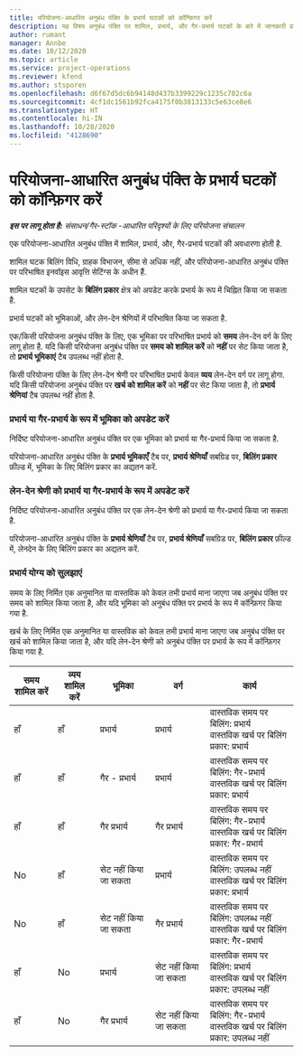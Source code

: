 ```yaml
---
title: परियोजना-आधारित अनुबंध पंक्ति के प्रभार्य घटकों को कॉन्फ़िगर करें
description: यह विषय अनुबंध पंक्ति पर शामिल, प्रभार्य, और गैर-प्रभार्य घटकों के बारे में जानकारी प्रदान करता है.
author: rumant
manager: Annbe
ms.date: 10/12/2020
ms.topic: article
ms.service: project-operations
ms.reviewer: kfend
ms.author: stsporen
ms.openlocfilehash: d6f67d5dc6b94148d437b3399229c1235c702c6a
ms.sourcegitcommit: 4cf1dc1561b92fca4175f0b3813133c5e63ce8e6
ms.translationtype: HT
ms.contentlocale: hi-IN
ms.lasthandoff: 10/28/2020
ms.locfileid: "4128690"
---
```

# <a name="configure-chargeable-components-of-a-project-based-contract-line"></a>परियोजना-आधारित अनुबंध पंक्ति के प्रभार्य घटकों को कॉन्फ़िगर करें

_**इस पर लागू होता है:** संसाधन/गैर-स्टॉक -आधारित परिदृश्यों के लिए परियोजना संचालन_

एक परियोजना-आधारित अनुबंध पंक्ति में शामिल, प्रभार्य, और, गैर-प्रभार्य घटकों की अवधारणा होती है.

शामिल घटक बिलिंग विधि, ग्राहक विभाजन, सीमा से अधिक नहीं, और परियोजना-आधारित अनुबंध पंक्ति पर परिभाषित इनवॉइस आवृत्ति सेटिंग्स के अधीन हैं.

शामिल घटकों के उपसेट के **बिलिंग प्रकार** क्षेत्र को अपडेट करके प्रभार्य के रूप में चिह्नित किया जा सकता है.

प्रभार्य घटकों को भूमिकाओं, और लेन-देन श्रेणियों में परिभाषित किया जा सकता है.

एक/किसी परियोजना अनुबंध पंक्ति के लिए, एक भूमिका पर परिभाषित प्रभार्य को **समय** लेन-देन वर्ग के लिए लागू होता है. यदि किसी परियोजना अनुबंध पंक्ति पर **समय को शामिल करें** को **नहीं** पर सेट किया जाता है, तो **प्रभार्य भूमिकाएं** टैब उपलब्ध नहीं होता है.

किसी परियोजना पंक्ति के लिए लेन-देन श्रेणी पर परिभाषित प्रभार्य केवल **व्यय** लेन-देन वर्ग पर लागू होगा. यदि किसी परियोजना अनुबंध पंक्ति पर **खर्च को शामिल करें** को **नहीं** पर सेट किया जाता है, तो **प्रभार्य श्रेणियां** टैब उपलब्ध नहीं होता है.

### <a name="update-a-role-to-be-chargeable-or-non-chargeable"></a>प्रभार्य या गैर-प्रभार्य के रूप में भूमिका को अपडेट करें

निर्दिष्ट परियोजना-आधारित अनुबंध पंक्ति पर एक भूमिका को प्रभार्य या गैर-प्रभार्य किया जा सकता है.

परियोजना-आधारित अनुबंध पंक्ति के **प्रभार्य भूमिकाएँ** टैब पर, **प्रभार्य श्रेणियाँ** सबग्रिड पर, **बिलिंग प्रकार** फ़ील्ड में, भूमिका के लिए बिलिंग प्रकार का अद्यतन करें.

### <a name="update-a-transaction-category-to-be-chargeable-or-non-chargeable"></a>लेन-देन श्रेणी को प्रभार्य या गैर-प्रभार्य के रूप में अपडेट करें

निर्दिष्ट परियोजना-आधारित अनुबंध पंक्ति पर एक लेन-देन श्रेणी को प्रभार्य या गैर-प्रभार्य किया जा सकता है.

परियोजना-आधारित अनुबंध पंक्ति के **प्रभार्य श्रेणियाँ** टैब पर, **प्रभार्य श्रेणियाँ** सबग्रिड पर, **बिलिंग प्रकार** फ़ील्ड में, लेनदेन के लिए बिलिंग प्रकार का अद्यतन करें.

### <a name="resolve-chargeability"></a>प्रभार्य योग्य को सुलझाएं

समय के लिए निर्मित एक अनुमानित या वास्तविक को केवल तभी प्रभार्य माना जाएगा जब अनुबंध पंक्ति पर समय को शामिल किया जाता है, और यदि भूमिका को अनुबंध पंक्ति पर प्रभार्य के रूप में कॉन्फ़िगर किया गया है.

खर्च के लिए निर्मित एक अनुमानित या वास्तविक को केवल तभी प्रभार्य माना जाएगा जब अनुबंध पंक्ति पर खर्च को शामिल किया जाता है, और यदि लेन-देन श्रेणी को अनुबंध पंक्ति पर प्रभार्य के रूप में कॉन्फ़िगर किया गया है.

| समय शामिल करें | व्यय शामिल करें | भूमिका | वर्ग | कार्य |
| --- | --- | --- | --- | --- |
| हाँ | हाँ | प्रभार्य | प्रभार्य | वास्तविक समय पर बिलिंग: प्रभार्य </br>वास्तविक खर्च पर बिलिंग प्रकार: प्रभार्य |
| हाँ | हाँ | गैर - प्रभार्य | प्रभार्य | वास्तविक समय पर बिलिंग: गैर-प्रभार्य </br>वास्तविक खर्च पर बिलिंग प्रकार: प्रभार्य |
| हाँ | हाँ | गैर प्रभार्य | गैर प्रभार्य | वास्तविक समय पर बिलिंग: गैर-प्रभार्य </br>वास्तविक खर्च पर बिलिंग प्रकार: गैर-प्रभार्य |
| No | हाँ | सेट नहीं किया जा सकता | प्रभार्य | वास्तविक समय पर बिलिंग: उपलब्ध नहीं </br>वास्तविक खर्च पर बिलिंग प्रकार: प्रभार्य |
| No | हाँ | सेट नहीं किया जा सकता | गैर प्रभार्य | वास्तविक समय पर बिलिंग: उपलब्ध नहीं </br>वास्तविक खर्च पर बिलिंग प्रकार: गैर-प्रभार्य |
| हाँ | No | प्रभार्य | सेट नहीं किया जा सकता | वास्तविक समय पर बिलिंग: प्रभार्य </br>वास्तविक खर्च पर बिलिंग प्रकार: उपलब्ध नहीं |
| हाँ | No | गैर प्रभार्य | सेट नहीं किया जा सकता | वास्तविक समय पर बिलिंग: गैर-प्रभार्य </br> वास्तविक खर्च पर बिलिंग प्रकार: उपलब्ध नहीं |
